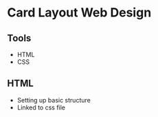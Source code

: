# Card Layout Web Design
## Tools
- HTML
- CSS

## HTML
- Setting up basic structure
- Linked to css file